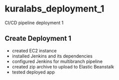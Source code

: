 # kuralabs_deployment_1
CI/CD pipeline deployment 1


## Create Deployment 1
- created EC2 instance
- installed Jenkins and its dependencies
- configured Jenkins for multibranch pipeline
- created zip archive to upload to Elastic Beanstalk
- tested deployed app
